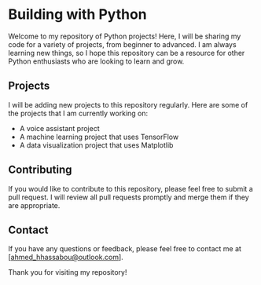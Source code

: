 # Building with Python

Welcome to my repository of Python projects! Here, I will be sharing my code for a variety of projects, from beginner to advanced. I am always learning new things, so I hope this repository can be a resource for other Python enthusiasts who are looking to learn and grow.

## Projects

I will be adding new projects to this repository regularly. Here are some of the projects that I am currently working on:

* A voice assistant project
* A machine learning project that uses TensorFlow
* A data visualization project that uses Matplotlib

## Contributing

If you would like to contribute to this repository, please feel free to submit a pull request. I will review all pull requests promptly and merge them if they are appropriate.

## Contact

If you have any questions or feedback, please feel free to contact me at [ahmed_hhassabou@outlook.com].

Thank you for visiting my repository!
